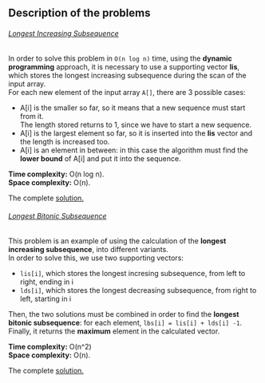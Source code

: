 ## Description of the problems

###### [Longest Increasing Subsequence](https://practice.geeksforgeeks.org/problems/longest-increasing-subsequence-1587115620/1)

In order to solve this problem in `O(n log n)` time, using the **dynamic programming** approach, it is necessary to use a supporting vector **lis**, which stores the longest increasing subsequence during the scan of the input array. <br>
For each new element of the input array `A[]`, there are 3 possible cases: <br>
- A[i] is the smaller so far, so it means that a new sequence must start from it. <br>
The length stored returns to 1, since we have to start a new sequence.<br>
- A[i] is the largest element so far, so it is inserted into the **lis** vector and the length is increased too. <br>
- A[i] is an element in between: in this case the algorithm must find the **lower bound** of A[i] and put it into the sequence. <br>

**Time complexity:** O(n log n). <br>
**Space complexity:** O(n).

The complete [solution.](https://github.com/Claire-gip/CompetitiveProgramming-Unipi/blob/master/Lecture_17/lis.cc)


###### [Longest Bitonic Subsequence](https://practice.geeksforgeeks.org/problems/longest-bitonic-subsequence0824/1)

This problem is an example of using the calculation of the **longest increasing subsequence**, into different variants.<br>
In order to solve this, we use two supporting vectors: <br>
- `lis[i]`, which stores the longest incresing subsequence, from left to right, ending in i <br>
- `lds[i]`, which stores the longest decreasing subsequence, from right to left, starting in i <br>

Then, the two solutions must be combined in order to find the **longest bitonic subsequence**: for each element, `lbs[i] = lis[i] + lds[i] -1`.<br>
Finally, it returns the **maximum** element in the calculated vector.

**Time complexity:** O(n^2) <br>
**Space complexity:** O(n).

The complete [solution.](https://github.com/Claire-gip/CompetitiveProgramming-Unipi/blob/master/Lecture_17/lbs.cc)